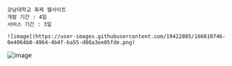    강남대학교 축제 웹사이트
    개발 기간 : 4일
    서비스 기간 : 3일
    
    ![image](https://user-images.githubusercontent.com/19422885/166610746-0e4064b0-4964-4b4f-ba55-d08a3ee05fde.png)
![image](https://user-images.githubusercontent.com/19422885/166610761-38e96a43-1d00-45f9-a86f-a3f856426628.png)

    
    

